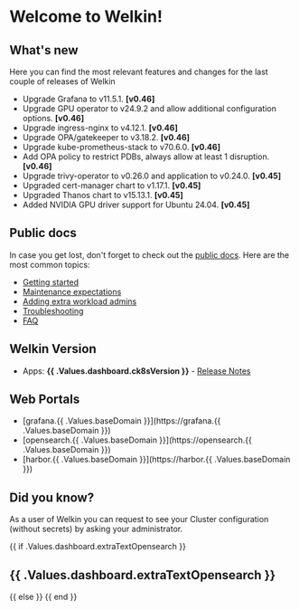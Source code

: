 # Welcome to Welkin!

## What's new

Here you can find the most relevant features and changes for the last couple of releases of Welkin

- Upgrade Grafana to v11.5.1. **[v0.46]**
- Upgrade GPU operator to v24.9.2 and allow additional configuration options. **[v0.46]**
- Upgrade ingress-nginx to v4.12.1. **[v0.46]**
- Upgrade OPA/gatekeeper to v3.18.2. **[v0.46]**
- Upgrade kube-prometheus-stack to v70.6.0. **[v0.46]**
- Add OPA policy to restrict PDBs, always allow at least 1 disruption. **[v0.46]**
- Upgrade trivy-operator to v0.26.0 and application to v0.24.0. **[v0.45]**
- Upgraded cert-manager chart to v1.17.1. **[v0.45]**
- Upgraded Thanos chart to v15.13.1. **[v0.45]**
- Added NVIDIA GPU driver support for Ubuntu 24.04. **[v0.45]**

## Public docs

In case you get lost, don't forget to check out the [public docs](https://elastisys.io/welkin/). Here are the most common topics:

- [Getting started](https://elastisys.io/welkin/user-guide/prepare/)
- [Maintenance expectations](https://elastisys.io/welkin/user-guide/maintenance/)
- [Adding extra workload admins](https://elastisys.io/welkin/user-guide/delegation/#kubernetes-api)
- [Troubleshooting](https://elastisys.io/welkin/user-guide/troubleshooting/)
- [FAQ](https://elastisys.io/welkin/user-guide/faq/)

## Welkin Version

- Apps: **{{ .Values.dashboard.ck8sVersion }}** - [Release Notes](https://elastisys.io/welkin/release-notes/)

## Web Portals

- [grafana.{{ .Values.baseDomain }}](https://grafana.{{ .Values.baseDomain }})
- [opensearch.{{ .Values.baseDomain }}](https://opensearch.{{ .Values.baseDomain }})
- [harbor.{{ .Values.baseDomain }}](https://harbor.{{ .Values.baseDomain }})

## Did you know?

As a user of Welkin you can request to see your Cluster configuration (without secrets) by asking your administrator.

{{ if .Values.dashboard.extraTextOpensearch }}

## {{ .Values.dashboard.extraTextOpensearch }}

{{ else }}
{{ end }}

[//]: # (If you update this file, remember to also edit compliantkubernetes-apps/helmfile.d/charts/grafana-dashboards/files/welcome.md)
